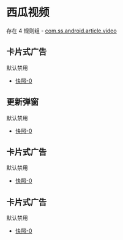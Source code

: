 # 西瓜视频

存在 4 规则组 - [com.ss.android.article.video](/src/apps/com.ss.android.article.video.ts)

## 卡片式广告

默认禁用

- [快照-0](https://i.gkd.li/import/12472628)

## 更新弹窗

默认禁用

- [快照-0](https://i.gkd.li/import/13328430)

## 卡片式广告

默认禁用

- [快照-0](https://i.gkd.li/import/13456568)

## 卡片式广告

默认禁用

- [快照-0](https://i.gkd.li/import/13620299)
